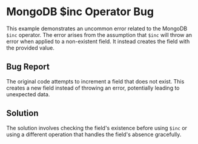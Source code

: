 # MongoDB $inc Operator Bug
This example demonstrates an uncommon error related to the MongoDB `$inc` operator. The error arises from the assumption that `$inc` will throw an error when applied to a non-existent field. It instead creates the field with the provided value.

## Bug Report
The original code attempts to increment a field that does not exist. This creates a new field instead of throwing an error, potentially leading to unexpected data.

## Solution
The solution involves checking the field's existence before using `$inc` or using a different operation that handles the field's absence gracefully.